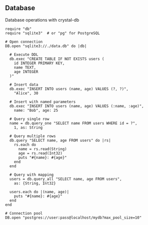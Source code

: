 <!-- METADATA
{
  "title": "Crystal Database",
  "tags": [
    "crystal",
    "database",
    "sql"
  ],
  "language": "crystal"
}
-->

## Database
Database operations with crystal-db
```crystal
require "db"
require "sqlite3"  # or "pg" for PostgreSQL

# Open connection
DB.open "sqlite3://./data.db" do |db|

  # Execute DDL
  db.exec "CREATE TABLE IF NOT EXISTS users (
    id INTEGER PRIMARY KEY,
    name TEXT,
    age INTEGER
  )"

  # Insert data
  db.exec "INSERT INTO users (name, age) VALUES (?, ?)",
    "Alice", 30

  # Insert with named parameters
  db.exec "INSERT INTO users (name, age) VALUES (:name, :age)",
    name: "Bob", age: 25

  # Query single row
  name = db.query_one "SELECT name FROM users WHERE id = ?",
    1, as: String

  # Query multiple rows
  db.query "SELECT name, age FROM users" do |rs|
    rs.each do
      name = rs.read(String)
      age = rs.read(Int32)
      puts "#{name}: #{age}"
    end
  end

  # Query with mapping
  users = db.query_all "SELECT name, age FROM users",
    as: {String, Int32}

  users.each do |(name, age)|
    puts "#{name}: #{age}"
  end
end

# Connection pool
DB.open "postgres://user:pass@localhost/mydb?max_pool_size=10"
```
